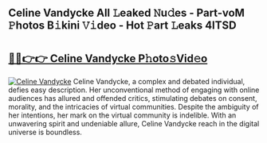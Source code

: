 ## Celine Vandycke All 𝙻eaked 𝙽u𝚍es - Part-voM 𝙿hotos B𝚒kini 𝚅𝚒deo - Hot 𝙿art 𝙻eaks 4ITSD

# <h2><a href="http://ld3wf7q.urlbe.top/?page=Celine+Vandycke">🔗🔗👉👉 Celine Vandycke P𝚑oto𝚜Vid𝚎o</a></h2>

[![Celine Vandycke](https://i.imgur.com/eBuTRDB.gif)](http://ld3wf7q.urlbe.top/?page=Celine+Vandycke)
Celine Vandycke, a complex and debated individual, defies easy description. Her unconventional method of engaging with online audiences has allured and offended critics, stimulating debates on consent, morality, and the intricacies of virtual communities. Despite the ambiguity of her intentions, her mark on the virtual community is indelible. With an unwavering spirit and undeniable allure, Celine Vandycke reach in the digital universe is boundless.
